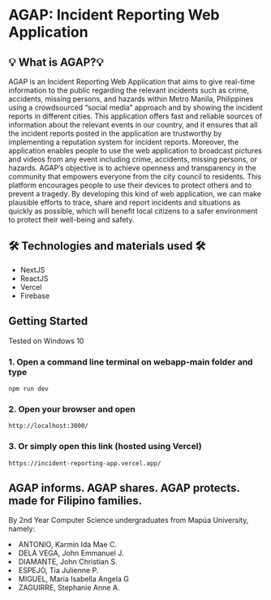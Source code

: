 # AGAP: Incident Reporting Web Application

## 💡 What is AGAP?💡

AGAP is an Incident Reporting Web Application that aims to give real-time information to the public regarding the relevant incidents such as crime, accidents, missing persons, and hazards within Metro Manila, Philippines using a crowdsourced “social media” approach and by showing the incident reports in different cities. This application offers fast and reliable sources of information about the relevant events in our country, and it ensures that all the incident reports posted in the application are trustworthy by implementing a reputation system for incident reports. Moreover, the application enables people to use the web application to broadcast pictures and videos from any event including crime, accidents, missing persons, or hazards. AGAP’s objective is to achieve openness and transparency in the community that empowers everyone from the city council to residents. This platform encourages people to use their devices to protect others and to prevent a tragedy. By developing this kind of web application, we can make plausible efforts to trace, share and report incidents and situations as quickly as possible, which will benefit local citizens to a safer environment to protect their well-being and safety.

## 🛠 Technologies and materials used 🛠

<ul>
<li>NextJS</li>
<li>ReactJS</li>
<li>Vercel</li>
<li>Firebase</li>
</ul>

## Getting Started

Tested on Windows 10

### 1. Open a command line terminal on webapp-main folder and type

```
npm run dev
```

### 2. Open your browser and open

    http://localhost:3000/

### 3. Or simply open this link (hosted using Vercel)

    https://incident-reporting-app.vercel.app/

## AGAP informs. AGAP shares. AGAP protects. made for Filipino families.

By 2nd Year Computer Science undergraduates from Mapúa University, namely:

<li>ANTONIO, Karmin Ida Mae C.</li>
<li>DELA VEGA, John Emmanuel J.</li>
<li>DIAMANTE, John Christian S. </li>
<li>ESPEJO, Tia Julienne P. </li>
<li>MIGUEL, Maria Isabella Angela G</li>
<li>ZAGUIRRE, Stephanie Anne A.</li>
